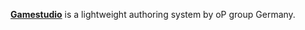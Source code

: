 [**Gamestudio**](http://www.3dgamestudio.com/) is a lightweight authoring system by oP group Germany.
